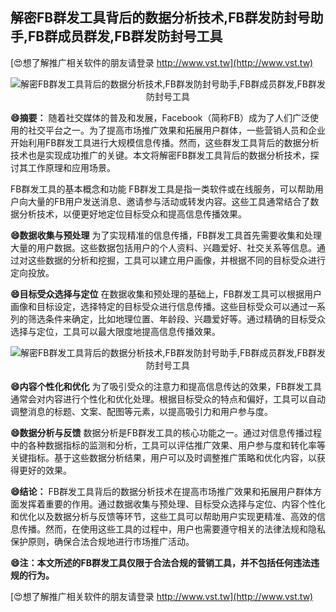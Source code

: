 ## **解密FB群发工具背后的数据分析技术,FB群发防封号助手,FB群成员群发,FB群发防封号工具**

[😍想了解推广相关软件的朋友请登录 http://www.vst.tw](http://www.vst.tw)

 <center><img src="https://vst.tw/MP4/tuiguang/png/3.png" alt="解密FB群发工具背后的数据分析技术,FB群发防封号助手,FB群成员群发,FB群发防封号工具"></center>

**😄摘要：**
随着社交媒体的普及和发展，Facebook（简称FB）成为了人们广泛使用的社交平台之一。为了提高市场推广效果和拓展用户群体，一些营销人员和企业开始利用FB群发工具进行大规模信息传播。然而，这些群发工具背后的数据分析技术也是实现成功推广的关键。本文将解密FB群发工具背后的数据分析技术，探讨其工作原理和应用场景。

FB群发工具的基本概念和功能
FB群发工具是指一类软件或在线服务，可以帮助用户向大量的FB用户发送消息、邀请参与活动或转发内容。这些工具通常结合了数据分析技术，以便更好地定位目标受众和提高信息传播效果。

**😄数据收集与预处理**
为了实现精准的信息传播，FB群发工具首先需要收集和处理大量的用户数据。这些数据包括用户的个人资料、兴趣爱好、社交关系等信息。通过对这些数据的分析和挖掘，工具可以建立用户画像，并根据不同的目标受众进行定向投放。

**😄目标受众选择与定位**
在数据收集和预处理的基础上，FB群发工具可以根据用户画像和目标设定，选择特定的目标受众进行信息传播。这些目标受众可以通过一系列的筛选条件来确定，比如地理位置、年龄段、兴趣爱好等。通过精确的目标受众选择与定位，工具可以最大限度地提高信息传播效果。

 <center><img src="https://vst.tw/MP4/tuiguang/png/4.png" alt="解密FB群发工具背后的数据分析技术,FB群发防封号助手,FB群成员群发,FB群发防封号工具"></center>

**😄内容个性化和优化**
为了吸引受众的注意力和提高信息传达的效果，FB群发工具通常会对内容进行个性化和优化处理。根据目标受众的特点和偏好，工具可以自动调整消息的标题、文案、配图等元素，以提高吸引力和用户参与度。

**😄数据分析与反馈**
数据分析是FB群发工具的核心功能之一。通过对信息传播过程中的各种数据指标的监测和分析，工具可以评估推广效果、用户参与度和转化率等关键指标。基于这些数据分析结果，用户可以及时调整推广策略和优化内容，以获得更好的效果。

**😄结论：**
FB群发工具背后的数据分析技术在提高市场推广效果和拓展用户群体方面发挥着重要的作用。通过数据收集与预处理、目标受众选择与定位、内容个性化和优化以及数据分析与反馈等环节，这些工具可以帮助用户实现更精准、高效的信息传播。然而，在使用这些工具的过程中，用户也需要遵守相关的法律法规和隐私保护原则，确保合法合规地进行市场推广活动。

**😄注：本文所述的FB群发工具仅限于合法合规的营销工具，并不包括任何违法违规的行为。**

[😍想了解推广相关软件的朋友请登录 http://www.vst.tw](http://www.vst.tw)



